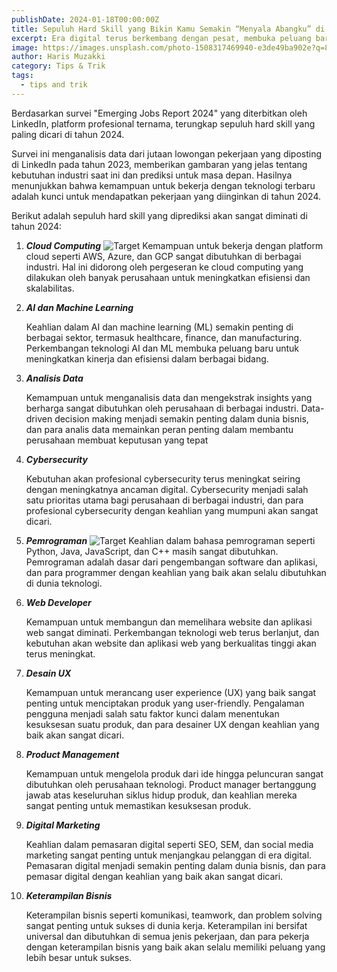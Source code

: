 ```yaml
---
publishDate: 2024-01-18T00:00:00Z
title: Sepuluh Hard Skill yang Bikin Kamu Semakin “Menyala Abangku” di 2024
excerpt: Era digital terus berkembang dengan pesat, membuka peluang baru sekaligus menghadirkan tantangan bagi para pencari kerja. Di tahun 2024, persaingan di dunia kerja akan semakin ketat, dan memiliki hard skill yang tepat akan menjadi kunci utama untuk mendapatkan pekerjaan yang diinginkan.
image: https://images.unsplash.com/photo-1508317469940-e3de49ba902e?q=80&w=2070&auto=format&fit=crop&ixlib=rb-4.0.3&ixid=M3wxMjA3fDB8MHxwaG90by1wYWdlfHx8fGVufDB8fHx8fA%3D%3D
author: Haris Muzakki
category: Tips & Trik
tags:
  - tips and trik
---
```


Berdasarkan survei "Emerging Jobs Report 2024" yang diterbitkan oleh LinkedIn, platform profesional ternama, terungkap sepuluh hard skill yang paling dicari di tahun 2024.

Survei ini menganalisis data dari jutaan lowongan pekerjaan yang diposting di LinkedIn pada tahun 2023, memberikan gambaran yang jelas tentang kebutuhan industri saat ini dan prediksi untuk masa depan. Hasilnya menunjukkan bahwa kemampuan untuk bekerja dengan teknologi terbaru adalah kunci untuk mendapatkan pekerjaan yang diinginkan di tahun 2024.

Berikut adalah sepuluh hard skill yang diprediksi akan sangat diminati di tahun 2024:

1. **_Cloud Computing_**
   ![Target](https://images.unsplash.com/photo-1667984390538-3dea7a3fe33d?q=80&w=1932&auto=format&fit=crop&ixlib=rb-4.0.3&ixid=M3wxMjA3fDB8MHxwaG90by1wYWdlfHx8fGVufDB8fHx8fA%3D%3D)
   Kemampuan untuk bekerja dengan platform cloud seperti AWS, Azure, dan GCP sangat dibutuhkan di berbagai industri. Hal ini didorong oleh pergeseran ke cloud computing yang dilakukan oleh banyak perusahaan untuk meningkatkan efisiensi dan skalabilitas.

2. **_AI dan Machine Learning_**

   Keahlian dalam AI dan machine learning (ML) semakin penting di berbagai sektor, termasuk healthcare, finance, dan manufacturing. Perkembangan teknologi AI dan ML membuka peluang baru untuk meningkatkan kinerja dan efisiensi dalam berbagai bidang.

3. **_Analisis Data_**

   Kemampuan untuk menganalisis data dan mengekstrak insights yang berharga sangat dibutuhkan oleh perusahaan di berbagai industri. Data-driven decision making menjadi semakin penting dalam dunia bisnis, dan para analis data memainkan peran penting dalam membantu perusahaan membuat keputusan yang tepat

4. **_Cybersecurity_**

   Kebutuhan akan profesional cybersecurity terus meningkat seiring dengan meningkatnya ancaman digital. Cybersecurity menjadi salah satu prioritas utama bagi perusahaan di berbagai industri, dan para profesional cybersecurity dengan keahlian yang mumpuni akan sangat dicari.

5. **_Pemrograman_**
   ![Target](https://images.unsplash.com/photo-1587620962725-abab7fe55159?q=80&w=1931&auto=format&fit=crop&ixlib=rb-4.0.3&ixid=M3wxMjA3fDB8MHxwaG90by1wYWdlfHx8fGVufDB8fHx8fA%3D%3D)
   Keahlian dalam bahasa pemrograman seperti Python, Java, JavaScript, dan C++ masih sangat dibutuhkan. Pemrograman adalah dasar dari pengembangan software dan aplikasi, dan para programmer dengan keahlian yang baik akan selalu dibutuhkan di dunia teknologi.

6. **_Web Developer_**

   Kemampuan untuk membangun dan memelihara website dan aplikasi web sangat diminati. Perkembangan teknologi web terus berlanjut, dan kebutuhan akan website dan aplikasi web yang berkualitas tinggi akan terus meningkat.

7. **_Desain UX_**

   Kemampuan untuk merancang user experience (UX) yang baik sangat penting untuk menciptakan produk yang user-friendly. Pengalaman pengguna menjadi salah satu faktor kunci dalam menentukan kesuksesan suatu produk, dan para desainer UX dengan keahlian yang baik akan sangat dicari.

8. **_Product Management_**

   Kemampuan untuk mengelola produk dari ide hingga peluncuran sangat dibutuhkan oleh perusahaan teknologi. Product manager bertanggung jawab atas keseluruhan siklus hidup produk, dan keahlian mereka sangat penting untuk memastikan kesuksesan produk.

9. **_Digital Marketing_**

   Keahlian dalam pemasaran digital seperti SEO, SEM, dan social media marketing sangat penting untuk menjangkau pelanggan di era digital. Pemasaran digital menjadi semakin penting dalam dunia bisnis, dan para pemasar digital dengan keahlian yang baik akan sangat dicari.

10. **_Keterampilan Bisnis_**

    Keterampilan bisnis seperti komunikasi, teamwork, dan problem solving sangat penting untuk sukses di dunia kerja. Keterampilan ini bersifat universal dan dibutuhkan di semua jenis pekerjaan, dan para pekerja dengan keterampilan bisnis yang baik akan selalu memiliki peluang yang lebih besar untuk sukses.
